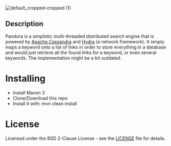 ![default_cropped-cropped (1)](https://user-images.githubusercontent.com/33261455/177020356-51d01191-e50b-426a-9319-1ff352b63f2b.svg)


## Description

Pandora is a simplistic multi-threaded distributed search engine that is powered by [Apache Cassandra](https://github.com/apache/cassandra)
and [Hydra](https://github.com/marcluque/Hydra) (a network framework).
It simply maps a keyword onto a list of links in order to store everything in a database and would just retrieve all
the found links for a keyword, or even several keywords. The implementation might be a bit outdated.

# Installing

 * Install Maven 3
 * Clone/Download this repo
 * Install it with: mvn clean install

# License

Licensed under the BSD 2-Clause License - see the [LICENSE](LICENSE) file for details.
